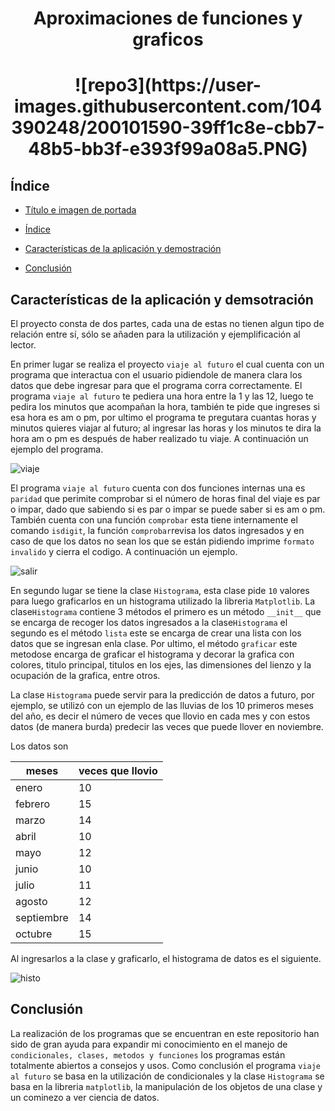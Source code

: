 <h1 align="center"> Aproximaciones de funciones y graficos  </h1>
<h1 align="center"> ![repo3](https://user-images.githubusercontent.com/104390248/200101590-39ff1c8e-cbb7-48b5-bb3f-e393f99a08a5.PNG)  </h1>

## Índice

* [Título e imagen de portada](#Título-e-imagen-de-portada)

* [Índice](#índice)

* [Características de la aplicación y demostración](#Características-de-la-aplicación-y-demostración)

* [Conclusión](#conclusión)

## Características de la aplicación y demsotración

El proyecto consta de dos partes, cada una de estas no tienen algun tipo de relación entre sí, sólo se añaden para la utilización y ejemplificación al lector.

En primer lugar se realiza el proyecto `viaje al futuro` el cual cuenta con un programa que interactua con el usuario pidiendole de manera clara los datos que debe ingresar para que el programa corra correctamente. El programa `viaje al futuro` te pediera una hora entre la 1 y las 12, luego te pedira los minutos que acompañan la hora, también te pide que ingreses si esa hora es am o pm, por ultimo el programa te pregutara cuantas horas y minutos quieres viajar al futuro; al ingresar las horas y los minutos te dira la hora am o pm es después de haber realizado tu viaje. A continuación un ejemplo del programa.


![viaje](https://user-images.githubusercontent.com/104390248/193508547-714c82f6-8c02-4718-b372-a6a76cc958b2.PNG)


El programa `viaje al futuro` cuenta con dos funciones internas una es `paridad` que perimite comprobar si el número de horas final del viaje es par o impar, dado que sabiendo si es par o impar se puede saber si es am o pm. También cuenta con una función `comprobar` esta tiene internamente el comando `isdigit`, la función `comprobar`revisa los datos ingresados y en caso de que los datos no sean los que se están pidiendo imprime `formato invalido` y cierra el codigo. A continuación un ejemplo.

![salir](https://user-images.githubusercontent.com/104390248/193509201-f5cbc3d0-2398-4683-98a7-8750e82ae425.PNG)

En segundo lugar se tiene la clase `Histograma`, esta clase pide `10` valores para luego graficarlos en un histograma utilizado la libreria `Matplotlib`.
La clase`Histograma` contiene 3 métodos el primero es un método `__init__` que se encarga de recoger los datos ingresados a la clase`Histograma`
el segundo es el método `lista` este se encarga de crear una lista con los datos que se ingresan enla clase. Por ultimo, el método `graficar` este metodose encarga de graficar el histograma y decorar la grafica con colores, titulo principal, titulos en los ejes, las dimensiones del lienzo y la ocupación de la grafica, entre otros.

La clase `Histograma` puede servir para la predicción de datos a futuro, por ejemplo, se utilizó con un ejemplo de las lluvias de los 10 primeros meses del año, es decir el número de veces que llovio en cada mes y con estos datos (de manera burda) predecir las veces que puede llover en noviembre. 

Los datos son

|meses                    | veces que llovio      |
|-------------------------|-----------------------|
| enero                   |  10                   |
| febrero                 |  15                   |
| marzo                   |  14                   |
| abril                   |  10                   |
| mayo                    |  12                   |
| junio                   |  10                   |
| julio                   |  11                   |
| agosto                  |  12                   |
| septiembre              |  14                   |
| octubre                 |  15                   |

Al ingresarlos a la clase y graficarlo, el histograma de datos es el siguiente.

![histo](https://user-images.githubusercontent.com/104390248/193511431-4c953139-d9f0-4c53-bac7-59287aa42cc6.png)

## Conclusión 

La realización de los programas que se encuentran en este repositorio han sido de gran ayuda para expandir mi conocimiento en el manejo de `condicionales, clases, metodos y funciones` los programas están totalmente abiertos a consejos y usos. Como conclusión el programa `viaje al futuro` se basa en la utilización de condicionales y la clase `Histograma` se basa en la libreria `matplotlib`, la manipulación de los objetos de una clase y un cominezo a ver ciencia de datos.
